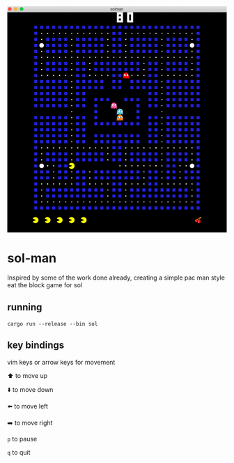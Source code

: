 ![sol-man](images/sol-man.png)

# sol-man
Inspired by some of the work done already, creating a simple pac man style eat the block game for sol

## running
```
cargo run --release --bin sol
```

## key bindings
vim keys or arrow keys for movement

:arrow_up: to move up

:arrow_down: to move down

:arrow_left: to move left

:arrow_right: to move right

`p` to pause

`q` to quit
